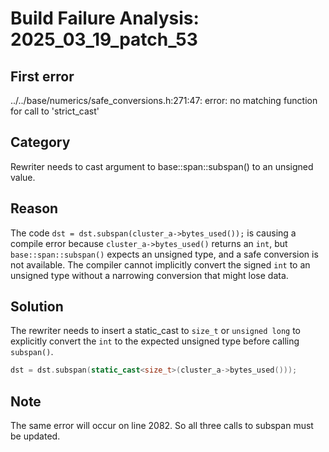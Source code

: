 # Build Failure Analysis: 2025_03_19_patch_53

## First error

../../base/numerics/safe_conversions.h:271:47: error: no matching function for call to 'strict_cast'

## Category
Rewriter needs to cast argument to base::span::subspan() to an unsigned value.

## Reason
The code `dst = dst.subspan(cluster_a->bytes_used());` is causing a compile error because `cluster_a->bytes_used()` returns an `int`, but `base::span::subspan()` expects an unsigned type, and a safe conversion is not available. The compiler cannot implicitly convert the signed `int` to an unsigned type without a narrowing conversion that might lose data.

## Solution
The rewriter needs to insert a static_cast to `size_t` or `unsigned long` to explicitly convert the `int` to the expected unsigned type before calling `subspan()`.

```c++
dst = dst.subspan(static_cast<size_t>(cluster_a->bytes_used()));
```

## Note
The same error will occur on line 2082. So all three calls to subspan must be updated.